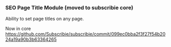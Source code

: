 ### SEO Page Title Module (moved to subscribie core)

Ability to set page titles on any page.

Now in core https://github.com/Subscribie/subscribie/commit/099ec0bba2f3f27f54b2024a19a90b3b63364265
